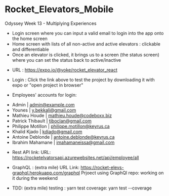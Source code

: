 # Rocket_Elevators_Mobile

 Odyssey Week 13 - Multiplying Experiences


  -  Login screen where you can input a valid email to login into the app onto the home screen
  -  Home screen with lists of all non-active and active elevators  : clickable and               differentiable
  -  Once an elevator is clicked, it brings us to a screen (the status screen) where you          can set the status back to active/inactive


 * URL : https://expo.io/@yoke/rocket_elevator_react
  
 * Login :
 Click the link above to test the project by downloading it with expo or "open project in browser"

 * Employees' accounts for login:

 - Admin | admin@example.com
 - Younes | y.bekkali@gmail.com
 -  Mathieu Houde | mathieu.houde@codeboxx.biz
 - Patrick Thibault | tiboclan@gmail.com
 - Philippe Motillon | philippe.motillon@keyrus.ca
-  Khalid Kjado | kdjado@gmail.com
-  Antoine Deblonde | antoine.deblonde@keyrus.ca
-  Ibrahim Mahamane | imahamaneissa@gmail.com

* Rest API link:
 URL: https://rocketelvatorsapi.azurewebsites.net/api/employee/all

* GraphQL : (extra mile)
 URL Link: https://rocket-elevs-graphql.herokuapp.com/graphql
 Prjoect using GraphQl repo: working on it during the weekend
 
 
* TDD: (extra mile)
 testing : yarn test
 coverage: yarn test --coverage
